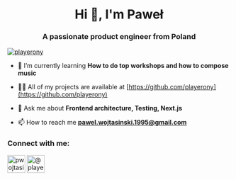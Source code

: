 <h1 align="center">Hi 👋, I'm Paweł</h1>
<h3 align="center">A passionate product engineer from Poland</h3>

<p align="left"><a href="https://github.com/ryo-ma/github-profile-trophy"><img src="https://github-profile-trophy.vercel.app/?username=playerony" alt="playerony" /></a></p>

- 🌱 I’m currently learning **How to do top workshops and how to compose music**

- 👨‍💻 All of my projects are available at [https://github.com/playerony](https://github.com/playerony)

- 💬 Ask me about **Frontend architecture, Testing, Next.js**

- 📫 How to reach me **pawel.wojtasinski.1995@gmail.com**

<h3 align="left">Connect with me:</h3>
<p align="left">
  <a href="https://www.linkedin.com/in/pwojtasinski" target="blank"><img align="center" src="https://i.imgur.com/AUH3csl.png" alt="pwojtasinski" height="40" width="40" /></a>
  <a href="https://hackernoon.com/u/playerony" target="blank"><img align="center" src="https://i.imgur.com/hGOU3Sz.png" alt="@playerony" height="40" width="40" /></a>
</p>
